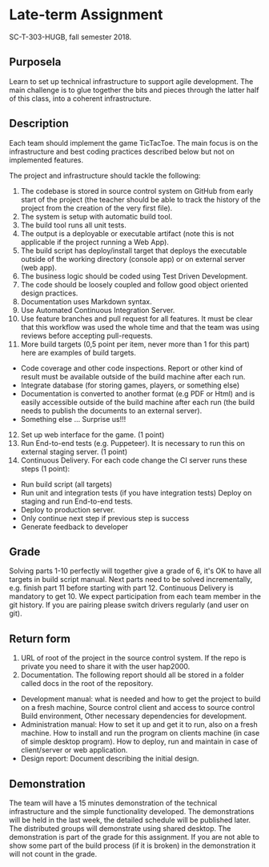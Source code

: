 # Late-term Assignment 
SC-T-303-HUGB, fall semester 2018.

## Purposela

Learn to set up technical infrastructure to support agile development. The main challenge is to glue
together the bits and pieces through the latter half of this class, into a coherent infrastructure.

## Description
Each team should implement the game TicTacToe. The main focus is on the infrastructure and best
coding practices described below but not on implemented features.

The project and infrastructure should tackle the following:

1. The codebase is stored in source control system on GitHub from early start of the project (the
teacher should be able to track the history of the project from the creation of the very first
file).
2. The system is setup with automatic build tool.
3. The build tool runs all unit tests.
4. The output is a deployable or executable artifact (note this is not applicable if the project
running a Web App).
5. The build script has deploy/install target that deploys the executable outside of the working
directory (console app) or on external server (web app).
6. The business logic should be coded using Test Driven Development.
7. The code should be loosely coupled and follow good object oriented design practices.
8. Documentation uses Markdown syntax.
9. Use Automated Continuous Integration Server.
10. Use feature branches and pull request for all features. It must be clear that this workflow was
used the whole time and that the team was using reviews before accepting pull-requests.
11. More build targets (0,5 point per item, never more than 1 for this part) here are examples of
build targets.
- Code coverage and other code inspections. Report or other kind of result must be
available outside of the build machine after each run.
- Integrate database (for storing games, players, or something else)
- Documentation is converted to another format (e.g PDF or Html) and is easily accessible
outside of the build machine after each run (the build needs to publish the documents to
an external server).
- Something else ... Surprise us!!!
12. Set up web interface for the game. (1 point)
13. Run End-to-end tests (e.g. Puppeteer). It is necessary to run this on external staging server. (1
point)
14. Continuous Delivery. For each code change the CI server runs these steps (1 point):
- Run build script (all targets)
- Run unit and integration tests (if you have integration tests) Deploy on staging and run
End-to-end tests.
- Deploy to production server.
- Only continue next step if previous step is success
- Generate feedback to developer


## Grade
Solving parts 1-10 perfectly will together give a grade of 6, it's OK to have all targets in build script
manual. Next parts need to be solved incrementally, e.g. finish part 11 before starting with part 12.
Continuous Delivery is mandatory to get 10. We expect participation from each team member in the
git history. If you are pairing please switch drivers regularly (and user on git).

## Return form
1. URL of root of the project in the source control system. If the repo is private you need to share
it with the user hap2000.
2. Documentation. The following report should all be stored in a folder called docs in the root of
the repository.
- Development manual: what is needed and how to get the project to build on a fresh
machine, Source control client and access to source control Build environment, Other
necessary dependencies for development.
- Administration manual: How to set it up and get it to run, also on a fresh machine. How
to install and run the program on clients machine (in case of simple desktop program).
How to deploy, run and maintain in case of client/server or web application.
- Design report: Document describing the initial design.

## Demonstration
The team will have a 15 minutes demonstration of the technical infrastructure and the simple
functionality developed. The demonstrations will be held in the last week, the detailed schedule will
be published later. The distributed groups will demonstrate using shared desktop. The
demonstration is part of the grade for this assignment. If you are not able to show some part of the
build process (if it is broken) in the demonstration it will not count in the grade.

